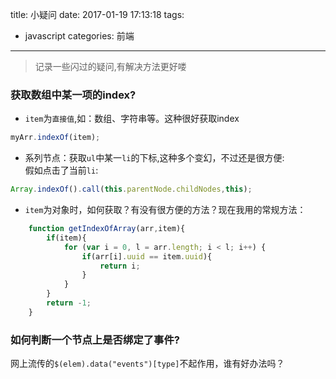 title: 小疑问
date: 2017-01-19 17:13:18
tags: 
- javascript
categories: 前端
---
>记录一些闪过的疑问,有解决方法更好喽

### 获取数组中某一项的index?
- `item`为`直接值`,如：数组、字符串等。这种很好获取index
``` js
myArr.indexOf(item);
```
- 系列节点：获取`ul`中某一`li`的下标,这种多个变幻，不过还是很方便:  
  假如点击了当前`li`:    
``` js
Array.indexOf().call(this.parentNode.childNodes,this);
```
- `item`为对象时，如何获取？有没有很方便的方法？现在我用的常规方法：
``` js
    function getIndexOfArray(arr,item){
        if(item){
            for (var i = 0, l = arr.length; i < l; i++) {
                if(arr[i].uuid == item.uuid){
                    return i;
                }
            }
        }
        return -1;
    }
```

### 如何判断一个节点上是否绑定了事件?
网上流传的`$(elem).data("events")[type]`不起作用，谁有好办法吗？